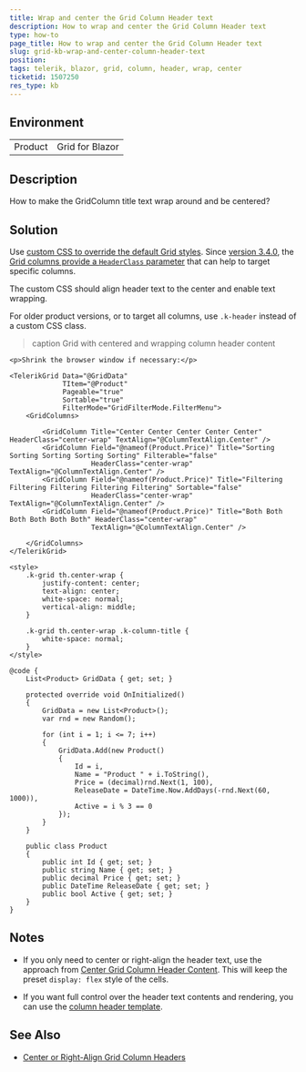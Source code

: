 ```yaml
---
title: Wrap and center the Grid Column Header text
description: How to wrap and center the Grid Column Header text
type: how-to
page_title: How to wrap and center the Grid Column Header text
slug: grid-kb-wrap-and-center-column-header-text
position: 
tags: telerik, blazor, grid, column, header, wrap, center
ticketid: 1507250
res_type: kb
---
```


## Environment
<table>
	<tbody>
		<tr>
			<td>Product</td>
			<td>Grid for Blazor</td>
		</tr>
	</tbody>
</table>


## Description

How to make the GridColumn title text wrap around and be centered?

## Solution

Use [custom CSS to override the default Grid styles](slug:themes-override). Since [version 3.4.0](https://www.telerik.com/support/whats-new/blazor-ui/release-history/ui-for-blazor-3-4-0), the [Grid columns provide a `HeaderClass` parameter](slug:components/grid/columns/bound) that can help to target specific columns.

The custom CSS should align header text to the center and enable text wrapping.

For older product versions, or to target all columns, use `.k-header` instead of a custom CSS class.

>caption Grid with centered and wrapping column header content

````RAZOR
<p>Shrink the browser window if necessary:</p>

<TelerikGrid Data="@GridData"
             TItem="@Product"
             Pageable="true"
             Sortable="true"
             FilterMode="GridFilterMode.FilterMenu">
    <GridColumns>

        <GridColumn Title="Center Center Center Center Center" HeaderClass="center-wrap" TextAlign="@ColumnTextAlign.Center" />
        <GridColumn Field="@nameof(Product.Price)" Title="Sorting Sorting Sorting Sorting Sorting" Filterable="false"
                    HeaderClass="center-wrap" TextAlign="@ColumnTextAlign.Center" />
        <GridColumn Field="@nameof(Product.Price)" Title="Filtering Filtering Filtering Filtering Filtering" Sortable="false"
                    HeaderClass="center-wrap" TextAlign="@ColumnTextAlign.Center" />
        <GridColumn Field="@nameof(Product.Price)" Title="Both Both Both Both Both Both" HeaderClass="center-wrap"
                    TextAlign="@ColumnTextAlign.Center" />

    </GridColumns>
</TelerikGrid>

<style>
    .k-grid th.center-wrap {
        justify-content: center;
        text-align: center;
        white-space: normal;
        vertical-align: middle;
    }

    .k-grid th.center-wrap .k-column-title {
        white-space: normal;
    }
</style>

@code {
    List<Product> GridData { get; set; }

    protected override void OnInitialized()
    {
        GridData = new List<Product>();
        var rnd = new Random();

        for (int i = 1; i <= 7; i++)
        {
            GridData.Add(new Product()
            {
                Id = i,
                Name = "Product " + i.ToString(),
                Price = (decimal)rnd.Next(1, 100),
                ReleaseDate = DateTime.Now.AddDays(-rnd.Next(60, 1000)),
                Active = i % 3 == 0
            });
        }
    }

    public class Product
    {
        public int Id { get; set; }
        public string Name { get; set; }
        public decimal Price { get; set; }
        public DateTime ReleaseDate { get; set; }
        public bool Active { get; set; }
    }
}
````

## Notes

* If you only need to center or right-align the header text, use the approach from [Center Grid Column Header Content](slug:grid-kb-center-column-header-content). This will keep the preset `display: flex` style of the cells.

* If you want full control over the header text contents and rendering, you can use the [column header template](slug:grid-templates-column-header).

## See Also

* [Center or Right-Align Grid Column Headers](slug:grid-kb-center-column-header-content)
